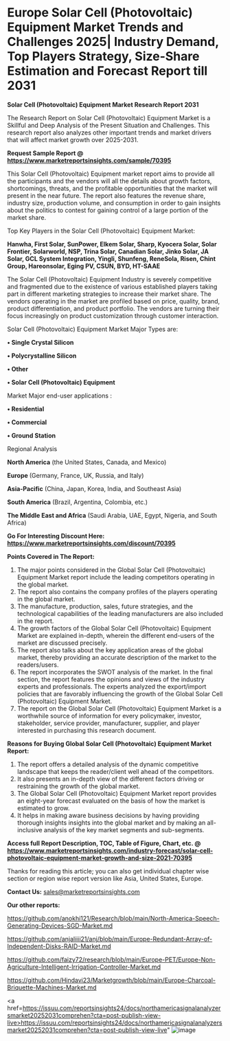 # Europe Solar Cell (Photovoltaic) Equipment Market Trends and Challenges 2025| Industry Demand, Top Players Strategy, Size-Share Estimation and Forecast Report till 2031

<strong>Solar Cell (Photovoltaic) Equipment Market Research Report 2031</strong>

The Research Report on Solar Cell (Photovoltaic) Equipment Market is a Skillful and Deep Analysis of the Present Situation and Challenges. This research report also analyzes other important trends and market drivers that will affect market growth over 2025-2031.

<strong>Request Sample Report @ <a href=https://www.marketreportsinsights.com/sample/70395>https://www.marketreportsinsights.com/sample/70395</a></strong>

This Solar Cell (Photovoltaic) Equipment market report aims to provide all the participants and the vendors will all the details about growth factors, shortcomings, threats, and the profitable opportunities that the market will present in the near future. The report also features the revenue share, industry size, production volume, and consumption in order to gain insights about the politics to contest for gaining control of a large portion of the market share.

Top Key Players in the Solar Cell (Photovoltaic) Equipment Market:

<strong>Hanwha, First Solar, SunPower, Elkem Solar, Sharp, Kyocera Solar, Solar Frontier, Solarworld, NSP, Trina Solar, Canadian Solar, Jinko Solar, JA Solar, GCL System Integration, Yingli, Shunfeng, ReneSola, Risen, Chint Group, Hareonsolar, Eging PV, CSUN, BYD, HT-SAAE</strong>

The Solar Cell (Photovoltaic) Equipment Industry is severely competitive and fragmented due to the existence of various established players taking part in different marketing strategies to increase their market share. The vendors operating in the market are profiled based on price, quality, brand, product differentiation, and product portfolio. The vendors are turning their focus increasingly on product customization through customer interaction.

Solar Cell (Photovoltaic) Equipment Market Major Types are:

<strong>• Single Crystal Silicon

• Polycrystalline Silicon

• Other

• Solar Cell (Photovoltaic) Equipment</strong>

Market Major end-user applications :

<strong>• Residential

• Commercial

• Ground Station</strong>

Regional Analysis

</u><strong><b>North America</b></strong> (the United States, Canada, and Mexico)

<strong><b>Europe </b></strong>(Germany, France, UK, Russia, and Italy)

<strong><b>Asia-Pacific</b></strong> (China, Japan, Korea, India, and Southeast Asia)

<strong><b>South America</b></strong> (Brazil, Argentina, Colombia, etc.)

<strong><b>The Middle East and Africa</b></strong> (Saudi Arabia, UAE, Egypt, Nigeria, and South Africa)

<strong>Go For Interesting Discount Here: <a href=https://www.marketreportsinsights.com/discount/70395>https://www.marketreportsinsights.com/discount/70395</a></strong>

<strong>Points Covered in The Report:</strong>
<ol>
  <li>The major points considered in the Global Solar Cell (Photovoltaic) Equipment Market report include the leading competitors operating in the global market.</li>
  <li>The report also contains the company profiles of the players operating in the global market.</li>
  <li>The manufacture, production, sales, future strategies, and the technological capabilities of the leading manufacturers are also included in the report.</li>
  <li>The growth factors of the Global Solar Cell (Photovoltaic) Equipment Market are explained in-depth, wherein the different end-users of the market are discussed precisely.</li>
  <li>The report also talks about the key application areas of the global market, thereby providing an accurate description of the market to the readers/users.</li>
  <li>The report incorporates the SWOT analysis of the market. In the final section, the report features the opinions and views of the industry experts and professionals. The experts analyzed the export/import policies that are favorably influencing the growth of the Global Solar Cell (Photovoltaic) Equipment Market.</li>
  <li>The report on the Global Solar Cell (Photovoltaic) Equipment Market is a worthwhile source of information for every policymaker, investor, stakeholder, service provider, manufacturer, supplier, and player interested in purchasing this research document.</li>
</ol>
<strong>Reasons for Buying Global Solar Cell (Photovoltaic) Equipment Market Report:</strong>

<ol>
  <li>The report offers a detailed analysis of the dynamic competitive landscape that keeps the reader/client well ahead of the competitors.</li>
  <li>It also presents an in-depth view of the different factors driving or restraining the growth of the global market.</li>
  <li>The Global Solar Cell (Photovoltaic) Equipment Market report provides an eight-year forecast evaluated on the basis of how the market is estimated to grow.</li>
  <li>It helps in making aware business decisions by having providing thorough insights insights into the global market and by making an all-inclusive analysis of the key market segments and sub-segments.</li>
</ol>
<strong>Access full Report Description, TOC, Table of Figure, Chart, etc. @ <a href=https://www.marketreportsinsights.com/industry-forecast/solar-cell-photovoltaic-equipment-market-growth-and-size-2021-70395>https://www.marketreportsinsights.com/industry-forecast/solar-cell-photovoltaic-equipment-market-growth-and-size-2021-70395</a></strong>


Thanks for reading this article; you can also get individual chapter wise section or region wise report version like Asia, United States, Europe.

<strong>Contact Us:</strong>
sales@marketreportsinsights.com

<strong>Our other reports:</strong>

<a href=https://github.com/anokhi121/Research/blob/main/North-America-Speech-Generating-Devices-SGD-Market.md>https://github.com/anokhi121/Research/blob/main/North-America-Speech-Generating-Devices-SGD-Market.md</a>

<a href=https://github.com/anjaliiii21/anj/blob/main/Europe-Redundant-Array-of-Independent-Disks-RAID-Market.md>https://github.com/anjaliiii21/anj/blob/main/Europe-Redundant-Array-of-Independent-Disks-RAID-Market.md</a>

<a href=https://github.com/faizy72/research/blob/main/Europe-PET/Europe-Non-Agriculture-Intelligent-Irrigation-Controller-Market.md>https://github.com/faizy72/research/blob/main/Europe-PET/Europe-Non-Agriculture-Intelligent-Irrigation-Controller-Market.md</a>

<a href=https://github.com/Hindavi23/Marketgrowth/blob/main/Europe-Charcoal-Briquette-Machines-Market.md>https://github.com/Hindavi23/Marketgrowth/blob/main/Europe-Charcoal-Briquette-Machines-Market.md</a>

<a href=https://issuu.com/reportsinsights24/docs/northamericasignalanalyzersmarket20252031comprehen?cta=post-publish-view-live>https://issuu.com/reportsinsights24/docs/northamericasignalanalyzersmarket20252031comprehen?cta=post-publish-view-live</a>"
![image](https://github.com/user-attachments/assets/4e963cd4-a7ff-45ef-a301-a6387eb61c26)
